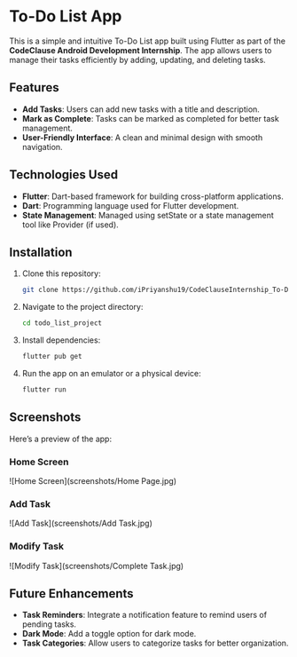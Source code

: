 # To-Do List App

This is a simple and intuitive To-Do List app built using Flutter as part of the **CodeClause Android Development Internship**. The app allows users to manage their tasks efficiently by adding, updating, and deleting tasks.

## Features

- **Add Tasks**: Users can add new tasks with a title and description.
- **Mark as Complete**: Tasks can be marked as completed for better task management.
- **User-Friendly Interface**: A clean and minimal design with smooth navigation.

## Technologies Used

- **Flutter**: Dart-based framework for building cross-platform applications.
- **Dart**: Programming language used for Flutter development.
- **State Management**: Managed using setState or a state management tool like Provider (if used).

## Installation

1. Clone this repository:
   ```bash
   git clone https://github.com/iPriyanshu19/CodeClauseInternship_To-Do-App.git

   ```
2. Navigate to the project directory:
   ```bash
   cd todo_list_project
   ```
3. Install dependencies:
   ```bash
   flutter pub get
   ```
4. Run the app on an emulator or a physical device:
   ```bash
   flutter run
   ```

## Screenshots

Here’s a preview of the app:

### Home Screen

![Home Screen](screenshots/Home Page.jpg)

### Add Task

![Add Task](screenshots/Add Task.jpg)

### Modify Task

![Modify Task](screenshots/Complete Task.jpg)

## Future Enhancements

- **Task Reminders**: Integrate a notification feature to remind users of pending tasks.
- **Dark Mode**: Add a toggle option for dark mode.
- **Task Categories**: Allow users to categorize tasks for better organization.
